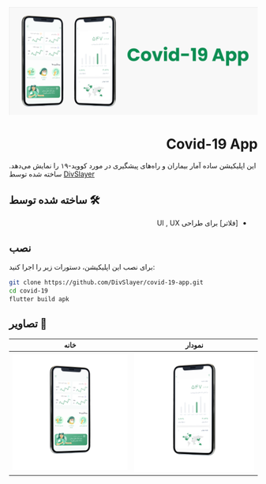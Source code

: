 
![alt-text](banner.png "Header Card")

<div style="text-align: right;">
<h1>Covid-19 App</h1>
</div>

این اپلیکیشن ساده آمار بیماران و راه‌های پیشگیری در مورد کووید-۱۹ را نمایش می‌دهد. ساخته شده توسط [DivSlayer](https://DivSlayer.github.io)


## ساخته شده توسط 🛠
<div style="text-align: right;direction:rtl">
    <ul>
        <li>[فلاتر] برای طراحی UI , UX</li>
    </ul>
</div>

## نصب
برای نصب این اپلیکیشن، دستورات زیر را اجرا کنید:

```bash
git clone https://github.com/DivSlayer/covid-19-app.git
cd covid-19
flutter build apk
```

## تصاویر 📸
| خانه | نمودار |
|----------------------|----------------------|
|<img src="mockup-1.png" style="width:100%">|<img src="mockup-2.png" style="width:100%">|



